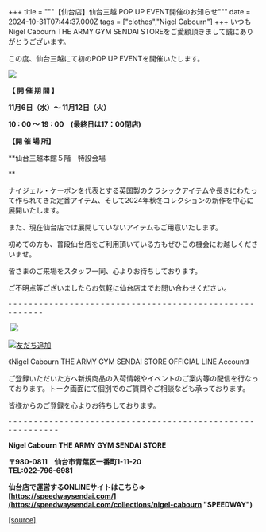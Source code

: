 +++
title = """【仙台店】仙台三越 POP UP EVENT開催のお知らせ"""
date = 2024-10-31T07:44:37.000Z
tags = ["clothes","Nigel Cabourn"]
+++
いつもNigel Cabourn THE ARMY GYM SENDAI STOREをご愛顧頂きまして誠にありがとうございます。

この度、仙台三越にて初のPOP UP EVENTを開催いたします。

![](https://cdn.shopify.com/s/files/1/0094/9295/5196/files/f1417684215199f41da806d9cd2c12ef_919f6258-e197-48d0-ae2e-a4f77f2496f0_480x480.jpg?v=1730358128)

**【 開 催 期 間 】**

**11月6日（水）～ 11月12日（火）**

**10 : 00 ～ 19 : 00　(最終日は17：00閉店)**

  

**【開 催 場 所】**

**仙台三越本館５階　特設会場  
  
**

ナイジェル・ケーボンを代表とする英国製のクラシックアイテムや長きにわたって作られてきた定番アイテム、そして2024年秋冬コレクションの新作を中心に展開いたします。

また、現在仙台店では展開していないアイテムもご用意いたします。  
  
初めての方も、普段仙台店をご利用頂いている方もぜひこの機会にお越しくださいませ。  
  
皆さまのご来場をスタッフ一同、心よりお待ちしております。

ご不明点等ございましたらお気軽に仙台店までお問い合わせください。

\- - - - - - - - - - - - - - - - - - - - - - - - - - - - - - - - - - - - - - - - - - - - - - - - - - - - - - -  

 ![](https://cdn.shopify.com/s/files/1/0094/9295/5196/files/M_gainfriends_qr_480x480.png?v=1656066888)

[![友だち追加](https://scdn.line-apps.com/n/line_add_friends/btn/ja.png)](https://lin.ee/RCGlggT)

《Nigel Cabourn THE ARMY GYM SENDAI STORE OFFICIAL LINE Account》

ご登録いただいた方へ新規商品の入荷情報やイベントのご案内等の配信を行なっております。トーク画面にて個別でのご質問やご相談なども承っております。

皆様からのご登録を心よりお待ちしております。

\- - - - - - - - - - - - - - - - - - - - - - - - - - - - - - - - - - - - - - - - - - - - - - - - - - - - - - - - - - 

**Nigel Cabourn THE ARMY GYM SENDAI STORE**

**〒980-0811　仙台市青葉区一番町1-11-20  
TEL:022-796-6981**

**仙台店で運営するONLINEサイトはこちら⇒　[https://speedwaysendai.com/](https://speedwaysendai.com/collections/nigel-cabourn "SPEEDWAY")**

[[source]](https://cabourn.jp/blogs/shop-info/sendai20241031)
